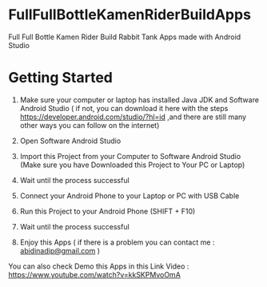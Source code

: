 # FullFullBottleKamenRiderBuildApps
Full Full Bottle Kamen Rider Build Rabbit Tank Apps made with Android Studio

# Getting Started

1. Make sure your computer or laptop has installed Java JDK and Software Android Studio ( if not, you can download it here with the steps https://developer.android.com/studio/?hl=id ,and there are still many other ways you can follow on the internet)

2. Open Software Android Studio

3. Import this Project from your Computer to Software Android Studio (Make sure you have Downloaded this Project to Your PC or Laptop)

4. Wait until the process successful

5. Connect your Android Phone to your Laptop or PC with USB Cable 

6. Run this Project to your Android Phone (SHIFT + F10)

7. Wait until the process successful

8. Enjoy this Apps ( if there is a problem you can contact me : abidinadip@gmail.com )

You can also check Demo this Apps in this Link Video : https://www.youtube.com/watch?v=kkSKPMvoOmA
